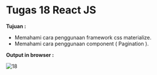 # Tugas 18 React JS

<b>Tujuan : </b>
<ul>
  <li>Memahami cara penggunaan framework css materialize.</li>
  <li>Memahami cara penggunaan component ( Pagination ).</li>
</ul>

<b>Output in browser : </b>

![18](https://user-images.githubusercontent.com/92837751/184302253-ed583fdd-1883-4503-992f-1f65a7f07a0c.jpg)
